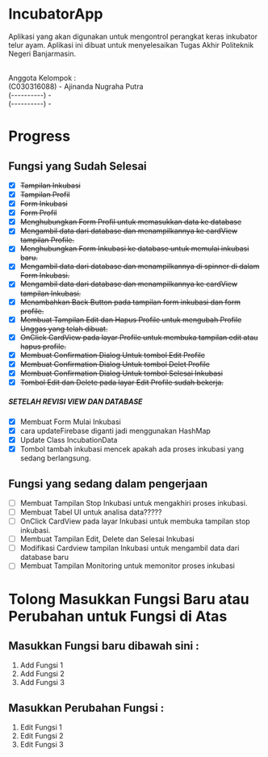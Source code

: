 # IncubatorApp
<p>Aplikasi yang akan digunakan untuk mengontrol perangkat keras inkubator telur ayam. Aplikasi ini dibuat untuk menyelesaikan Tugas Akhir Politeknik Negeri Banjarmasin.</p>
<br>
Anggota Kelompok :
<br>(C030316088) - Ajinanda Nugraha Putra
<br>(----------) - 
<br>(----------) - 

# Progress

## Fungsi yang Sudah Selesai

- [x] ~~Tampilan Inkubasi~~
- [x] ~~Tampilan Profil~~
- [x] ~~Form Inkubasi~~
- [x] ~~Form Profil~~
- [x] ~~Menghubungkan Form Profil untuk memasukkan data ke database~~
- [x] ~~Mengambil data dari database dan menampilkannya ke cardView tampilan Profile.~~
- [x] ~~Menghubungkan Form Inkubasi ke database untuk memulai inkubasi baru.~~
- [x] ~~Mengambil data dari database dan menampilkannya di spinner di dalam Form Inkubasi.~~
- [x] ~~Mengambil data dari database dan menampilkannya ke cardView tampilan Inkubasi.~~
- [x] ~~Menambahkan Back Button pada tampilan form inkubasi dan form profile.~~
- [x] ~~Membuat Tampilan Edit dan Hapus Profile untuk mengubah Profile Unggas yang telah dibuat.~~
- [x] ~~OnClick CardView pada layar Profile untuk membuka tampilan edit atau hapus profile.~~
- [x] ~~Membuat Confirmation Dialog Untuk tombol Edit Profile~~
- [x] ~~Membuat Confirmation Dialog Untuk tombol Delet Profile~~
- [x] ~~Membuat Confirmation Dialog Untuk tombol Selesai Inkubasi~~
- [x] ~~Tombol Edit dan Delete pada layar Edit Profile sudah bekerja.~~

##### SETELAH REVISI VIEW DAN DATABASE

- [x] Membuat Form Mulai Inkubasi
- [x] cara updateFirebase diganti jadi menggunakan HashMap
- [x] Update Class IncubationData
- [x] Tombol tambah inkubasi mencek apakah ada proses inkubasi yang sedang berlangsung.

## Fungsi yang sedang dalam pengerjaan

- [ ] Membuat Tampilan Stop Inkubasi untuk mengakhiri proses inkubasi.
- [ ] Membuat Tabel UI untuk analisa data?????
- [ ] OnClick CardView pada layar Inkubasi untuk membuka tampilan stop inkubasi.
- [ ] Membuat Tampilan Edit, Delete dan Selesai Inkubasi
- [ ] Modifikasi Cardview tampilan Inkubasi untuk mengambil data dari database baru
- [ ] Membuat Tampilan Monitoring untuk memonitor proses inkubasi

# Tolong Masukkan Fungsi Baru atau Perubahan untuk Fungsi di Atas
## Masukkan Fungsi baru dibawah sini :

1. Add Fungsi 1
1. Add Fungsi 2
1. Add Fungsi 3

## Masukkan Perubahan Fungsi :

1. Edit Fungsi 1
1. Edit Fungsi 2
1. Edit Fungsi 3


